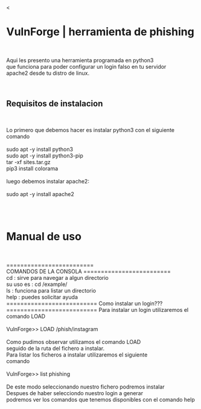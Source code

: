 <<!DOCTYPE html>
<html>
<head>
	<meta charset="utf-8">
	<meta name="viewport" content="width=device-width, initial-scale=1">
	<title></title>
</head>
<body>
	<h1>VulnForge | herramienta de phishing</h1><br>
	<p>Aqui les presento una herramienta programada en python3<br>
		que funciona para poder configurar un login falso en tu servidor<br>
		apache2 desde tu distro de linux.<br>
	</p><br>
	<h2>Requisitos de instalacion</h2><br>
	<p>Lo primero que debemos hacer es instalar python3 con el siguiente comando<br><br>
		sudo apt -y install python3 <br>
		sudo apt -y install python3-pip<br>
		tar -xf sites.tar.gz<br>
		pip3 install colorama<br><br>
		luego debemos instalar apache2:<br><br>
		sudo apt -y install apache2</p><br><br>
		<h1>Manual de uso</h1><br>
		<p>
			=========================<br>
			COMANDOS DE LA CONSOLA
			=========================<br>
			cd : sirve para navegar a algun directorio<br>
			su uso es : cd /example/<br>
			ls : funciona para listar un directorio<br>
			help : puedes solicitar ayuda<br>
			==========================
			Como instalar un login???
			==========================
			Para instalar un login utilizaremos el comando LOAD<br><br>
			VulnForge>> LOAD /phish/instagram<br><br>
			Como pudimos observar utilizamos el comando LOAD<br>
			seguido de la ruta del fichero a instalar.<br>
			Para listar los ficheros a instalar utilizaremos el siguiente<br>
			comando<br>
			<br>
			VulnForge>> list phishing
			<br><br>
			De este modo seleccionando nuestro fichero podremos instalar<br>
			Despues de haber selecciondo nuestro login a generar<br>
			podremos ver los comandos que tenemos disponibles con el comando help<br>
		</p>
</body>
</html>